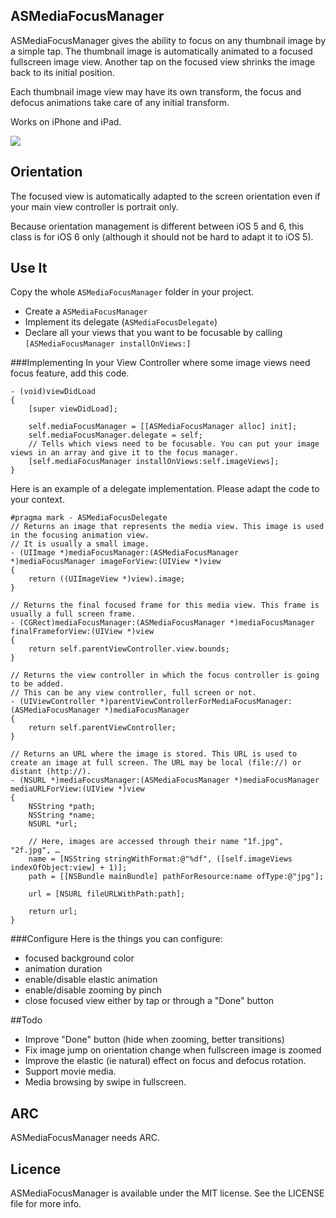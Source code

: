 ## ASMediaFocusManager
ASMediaFocusManager gives the ability to focus on any thumbnail image by a simple tap. The thumbnail image is automatically animated to a focused fullscreen image view. Another tap on the focused view shrinks the image back to its initial position.

Each thumbnail image view may have its own transform, the focus and defocus animations take care of any initial transform.

Works on iPhone and iPad.

![](https://github.com/autresphere/ASMediaFocusManager/raw/master/Screenshots/video.gif) 

## Orientation
The focused view is automatically adapted to the screen orientation even if your main view controller is portrait only.

Because orientation management is different between iOS 5 and 6, this class is for iOS 6 only (although it should not be hard to adapt it to iOS 5).
## Use It
Copy the whole `ASMediaFocusManager` folder in your project.

* Create a `ASMediaFocusManager`
* Implement its delegate (`ASMediaFocusDelegate`)
* Declare all your views that you want to be focusable by calling `[ASMediaFocusManager installOnViews:]`

###Implementing
In your View Controller where some image views need focus feature, add this code.

```objc
- (void)viewDidLoad
{
    [super viewDidLoad];
    
    self.mediaFocusManager = [[ASMediaFocusManager alloc] init];
    self.mediaFocusManager.delegate = self;
    // Tells which views need to be focusable. You can put your image views in an array and give it to the focus manager.
    [self.mediaFocusManager installOnViews:self.imageViews];
}
```

Here is an example of a delegate implementation. Please adapt the code to your context.
```objc
#pragma mark - ASMediaFocusDelegate
// Returns an image that represents the media view. This image is used in the focusing animation view.
// It is usually a small image.
- (UIImage *)mediaFocusManager:(ASMediaFocusManager *)mediaFocusManager imageForView:(UIView *)view
{
    return ((UIImageView *)view).image;
}

// Returns the final focused frame for this media view. This frame is usually a full screen frame.
- (CGRect)mediaFocusManager:(ASMediaFocusManager *)mediaFocusManager finalFrameforView:(UIView *)view
{
    return self.parentViewController.view.bounds;
}

// Returns the view controller in which the focus controller is going to be added.
// This can be any view controller, full screen or not.
- (UIViewController *)parentViewControllerForMediaFocusManager:(ASMediaFocusManager *)mediaFocusManager
{
    return self.parentViewController;
}

// Returns an URL where the image is stored. This URL is used to create an image at full screen. The URL may be local (file://) or distant (http://).
- (NSURL *)mediaFocusManager:(ASMediaFocusManager *)mediaFocusManager mediaURLForView:(UIView *)view
{
    NSString *path;
    NSString *name;
    NSURL *url;
    
    // Here, images are accessed through their name "1f.jpg", "2f.jpg", …
    name = [NSString stringWithFormat:@"%df", ([self.imageViews indexOfObject:view] + 1)];
    path = [[NSBundle mainBundle] pathForResource:name ofType:@"jpg"];
    
    url = [NSURL fileURLWithPath:path];
    
    return url;
}

```

###Configure
Here is the things you can configure:

* focused background color 
* animation duration
* enable/disable elastic animation
* enable/disable zooming by pinch
* close focused view either by tap or through a "Done" button

##Todo
* Improve "Done" button (hide when zooming, better transitions)
* Fix image jump on orientation change when fullscreen image is zoomed
* Improve the elastic (ie natural) effect on focus and defocus rotation.
* Support movie media.
* Media browsing by swipe in fullscreen.

## ARC
ASMediaFocusManager needs ARC.

## Licence
ASMediaFocusManager is available under the MIT license. See the LICENSE file for more info.



